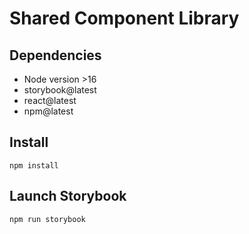 # Shared Component Library

## Dependencies
- Node version >16
- storybook@latest
- react@latest
- npm@latest

## Install
```
npm install
```

## Launch Storybook
```
npm run storybook
```